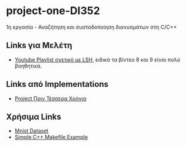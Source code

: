 # project-one-DI352

1η εργασία - Αναζήτηση και συσταδοποίηση διανυσμάτων στη C/C++

## Links για Μελέτη

- [Youtube Playlist σχετικό με LSH](https://www.youtube.com/playlist?list=PLBv09BD7ez_6xoNh_luPdBmDCIHOQ3j7F), ειδικά τα βίντεο 8 και 9 είναι πολύ βοηθητικά.

## Links από Implementations

- [Project Πριν Τέσσερα Χρόνια](https://github.com/martheologi/Project-K23-Part1/)

## Χρήσιμα Links

- [Mnist Dataset](https://www.kaggle.com/datasets/hojjatk/mnist-dataset/data)
- [Simple C++ Makefile Example](https://www.partow.net/programming/makefile/index.html)
